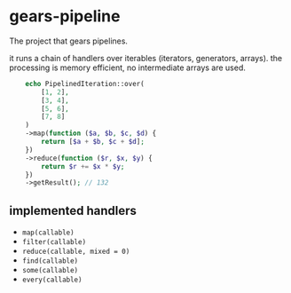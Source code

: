 # gears-pipeline
The project that gears pipelines.

it runs a chain of handlers over iterables (iterators, generators, arrays).
the processing is memory efficient, no intermediate arrays are used.

```php
    echo PipelinedIteration::over(
        [1, 2],
        [3, 4],
        [5, 6],
        [7, 8]
    )
    ->map(function ($a, $b, $c, $d) {
        return [$a + $b, $c + $d];
    })
    ->reduce(function ($r, $x, $y) {
        return $r += $x * $y;
    })
    ->getResult(); // 132
```

## implemented handlers

- ``map(callable)``
- ``filter(callable)``
- ``reduce(callable, mixed = 0)``
- ``find(callable)``
- ``some(callable)``
- ``every(callable)``